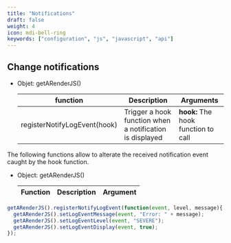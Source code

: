 ```yaml
---
title: "Notifications"
draft: false
weight: 4
icon: mdi-bell-ring
keywords: ["configuration", "js", "javascript", "api"]
---
```


## Change notifications

- Objet: getARenderJS()

    | function                     | Description                                              | Arguments                           |
    | ---------------------------- | -------------------------------------------------------- | ----------------------------------- |
    | registerNotifyLogEvent(hook) | Trigger a hook function when a notification is displayed | **hook:** The hook function to call |

The following functions allow to alterate the received notification event caught by the hook function.

- Object: getARenderJS()

    | Function                           | Description                                  | Argument                                                                                                                                                                                  |
    | ---------------------------------- | -------------------------------------------- | ----------------------------------------------------------------------------------------------------------------------------------------------------------------------------------------- |


``` javascript
getARenderJS().registerNotifyLogEvent(function(event, level, message){
  getARenderJS().setLogEventMessage(event, "Error: " + message);
  getARenderJS().setLogEventLevel(event, "SEVERE");
  getARenderJS().setLogEventDisplay(event, true);
});
```

